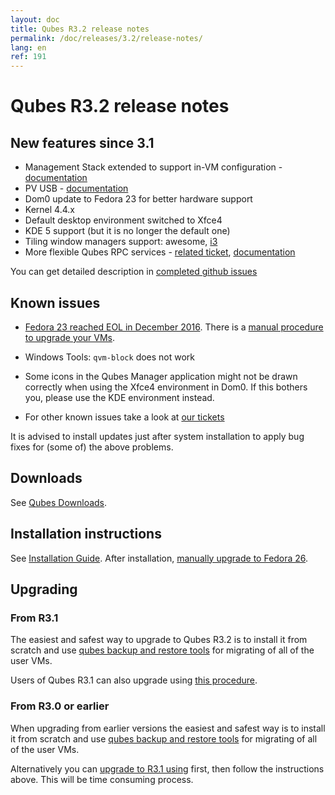 ```yaml
---
layout: doc
title: Qubes R3.2 release notes
permalink: /doc/releases/3.2/release-notes/
lang: en
ref: 191
---
```


Qubes R3.2 release notes
========================

New features since 3.1
----------------------

* Management Stack extended to support in-VM configuration - [documentation][salt-doc]
* PV USB - [documentation][usb]
* Dom0 update to Fedora 23 for better hardware support
* Kernel 4.4.x
* Default desktop environment switched to Xfce4
* KDE 5 support (but it is no longer the default one)
* Tiling window managers support: awesome, [i3][i3]
* More flexible Qubes RPC services - [related ticket][qrexec-argument], [documentation][qrexec-doc]

You can get detailed description in [completed github issues][github-release-notes]

Known issues
------------

* [Fedora 23 reached EOL in December 2016](https://fedoraproject.org/wiki/End_of_life). There is a [manual procedure to upgrade your VMs](/news/2018/01/06/fedora-26-upgrade/).

* Windows Tools: `qvm-block` does not work

* Some icons in the Qubes Manager application might not be drawn correctly when using the Xfce4 environment in Dom0. If this bothers you, please use the KDE environment instead.

* For other known issues take a look at [our tickets](https://github.com/QubesOS/qubes-issues/issues?q=is%3Aopen+is%3Aissue+milestone%3A%22Release+3.2%22+label%3Abug)

It is advised to install updates just after system installation to apply bug fixes for (some of) the above problems.

Downloads
---------

See [Qubes Downloads](/downloads/).

Installation instructions
-------------------------

See [Installation Guide](/doc/installation-guide/).
After installation, [manually upgrade to Fedora 26](/news/2018/01/06/fedora-26-upgrade/).

Upgrading
---------

### From R3.1

The easiest and safest way to upgrade to Qubes R3.2 is to install it from
scratch and use [qubes backup and restore tools][backup] for
migrating of all of the user VMs.

Users of Qubes R3.1 can also upgrade using [this
procedure][upgrade].

### From R3.0 or earlier

When upgrading from earlier versions the easiest and safest way is to install
it from scratch and use [qubes backup and restore tools][backup]
for migrating of all of the user VMs.

Alternatively you can [upgrade to R3.1 using][upgrade-r3.1] first, then follow
the instructions above. This will be time consuming process.

[salt-doc]: /doc/salt/
[usb]: /doc/usb/
[i3]: /doc/i3/
[upgrade]: /doc/upgrade-to-r3.2/
[upgrade-r3.1]: /doc/releases/3.1/release-notes/#upgrading
[backup]: /doc/backup-restore/
[qrexec-argument]: https://github.com/QubesOS/qubes-issues/issues/1876
[qrexec-doc]: /doc/qrexec3/#service-argument-in-policy
[github-release-notes]: https://github.com/QubesOS/qubes-issues/issues?q=is%3Aissue+sort%3Aupdated-desc+milestone%3A%22Release+3.2%22+label%3Arelease-notes+is%3Aclosed
